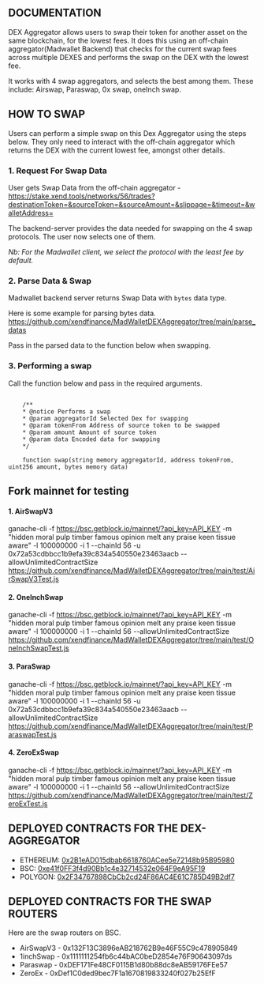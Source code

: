 ## DOCUMENTATION

DEX Aggregator allows users to swap their token for another asset on the same blockchain, for the lowest fees. 
It does this using an off-chain aggregator(Madwallet Backend) that checks for the current swap fees across multiple DEXES and performs the swap on the DEX with the lowest fee.

It works with 4 swap aggregators, and selects the best among them. These include: Airswap, Paraswap, 0x swap, oneInch swap.

## HOW TO SWAP

Users can perform a simple swap on this Dex Aggregator using the steps below.
They only need to interact with the off-chain aggregator which returns the DEX with the current lowest fee, amongst other details.

### 1. Request For Swap Data
User gets Swap Data from the off-chain aggregator - https://stake.xend.tools/networks/56/trades?destinationToken=&sourceToken=&sourceAmount=&slippage=&timeout=&walletAddress=

The backend-server provides the data needed for swapping on the 4 swap protocols.
The user now selects one of them. 

*Nb: For the Madwallet client, we select the protocol with the least fee by default.*

### 2. Parse Data & Swap
Madwallet backend server returns Swap Data with `bytes` data type.

Here is some example for parsing bytes data.
https://github.com/xendfinance/MadWalletDEXAggregator/tree/main/parse_datas

Pass in the parsed data to the function below when swapping.

### 3. Performing a swap
 Call the function below and pass in the required arguments.

```

    /**
    * @notice Performs a swap
    * @param aggregatorId Selected Dex for swapping
    * @param tokenFrom Address of source token to be swapped
    * @param amount Amount of source token
    * @param data Encoded data for swapping
    */ 

    function swap(string memory aggregatorId, address tokenFrom, uint256 amount, bytes memory data) 
```

## Fork mainnet for testing

#### 1. AirSwapV3
ganache-cli -f https://bsc.getblock.io/mainnet/?api_key=API_KEY -m "hidden moral pulp timber famous opinion melt any praise keen tissue aware" -l 100000000 -i 1 --chainId 56 -u 0x72a53cdbbcc1b9efa39c834a540550e23463aacb --allowUnlimitedContractSize
https://github.com/xendfinance/MadWalletDEXAggregator/tree/main/test/AirSwapV3Test.js

#### 2. OneInchSwap
ganache-cli -f https://bsc.getblock.io/mainnet/?api_key=API_KEY -m "hidden moral pulp timber famous opinion melt any praise keen tissue aware" -l 100000000 -i 1 --chainId 56 --allowUnlimitedContractSize
https://github.com/xendfinance/MadWalletDEXAggregator/tree/main/test/OneInchSwapTest.js

#### 3. ParaSwap
ganache-cli -f https://bsc.getblock.io/mainnet/?api_key=API_KEY -m "hidden moral pulp timber famous opinion melt any praise keen tissue aware" -l 100000000 -i 1 --chainId 56 -u 0x72a53cdbbcc1b9efa39c834a540550e23463aacb --allowUnlimitedContractSize
https://github.com/xendfinance/MadWalletDEXAggregator/tree/main/test/ParaswapTest.js 

#### 4. ZeroExSwap
ganache-cli -f https://bsc.getblock.io/mainnet/?api_key=API_KEY -m "hidden moral pulp timber famous opinion melt any praise keen tissue aware" -l 100000000 -i 1 --chainId 56 --allowUnlimitedContractSize
https://github.com/xendfinance/MadWalletDEXAggregator/tree/main/test/ZeroExTest.js


## DEPLOYED CONTRACTS FOR THE DEX-AGGREGATOR
* ETHEREUM: [0x2B1eAD015dbab6618760ACee5e72148b95B95980](https://etherscan.io/address/0x2B1eAD015dbab6618760ACee5e72148b95B95980#code)<br>
* BSC: [0xe41f0FF3f4d90Bb1c4e32714532e064F9eA95F19](https://bscscan.com/address/0xe41f0FF3f4d90Bb1c4e32714532e064F9eA95F19#code)<br>
* POLYGON: [0x2F34767898CbCb2cd24F86AC4E61C785D49B2df7](https://polygonscan.com/address/0x2F34767898CbCb2cd24F86AC4E61C785D49B2df7#code)

## DEPLOYED CONTRACTS FOR THE SWAP ROUTERS
Here are the swap routers on BSC.
* AirSwapV3 - 0x132F13C3896eAB218762B9e46F55C9c478905849
* 1inchSwap - 0x1111111254fb6c44bAC0beD2854e76F90643097ds
* Paraswap - 0xDEF171Fe48CF0115B1d80b88dc8eAB59176FEe57
* ZeroEx - 0xDef1C0ded9bec7F1a1670819833240f027b25EfF

